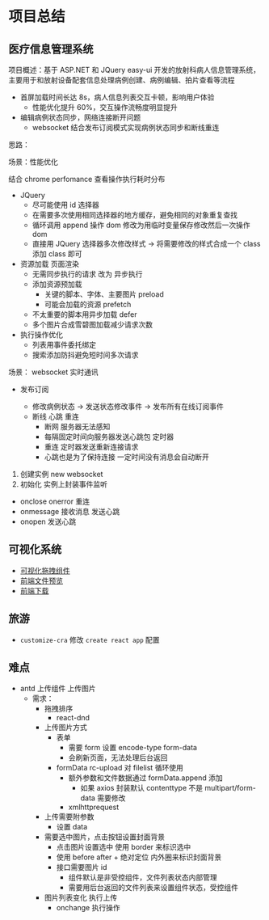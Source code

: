# 项目总结

## 医疗信息管理系统

项目概述：基于 ASP.NET 和 JQuery easy-ui 开发的放射科病人信息管理系统，主要用于和放射设备配套信息处理病例创建、病例编辑、拍片查看等流程

- 首屏加载时间长达 8s，病人信息列表交互卡顿，影响用户体验
  - 性能优化提升 60%，交互操作流畅度明显提升
- 编辑病例状态同步，网络连接断开问题
  - websocket 结合发布订阅模式实现病例状态同步和断线重连

思路：

场景：性能优化

结合 chrome perfomance 查看操作执行耗时分布

- JQuery
  - 尽可能使用 id 选择器
  - 在需要多次使用相同选择器的地方缓存，避免相同的对象重复查找
  - 循环调用 append 操作 dom 修改为用临时变量保存修改然后一次操作 dom
  - 直接用 JQuery 选择器多次修改样式 -> 将需要修改的样式合成一个 class 添加 class 即可
- 资源加载 页面渲染
  - 无需同步执行的请求 改为 异步执行
  - 添加资源预加载
    - 关键的脚本、字体、主要图片 preload
    - 可能会加载的资源 prefetch
  - 不太重要的脚本用异步加载 defer
  - 多个图片合成雪碧图加载减少请求次数
- 执行操作优化
  - 列表用事件委托绑定
  - 搜索添加防抖避免短时间多次请求

场景： websocket 实时通讯

- 发布订阅

  - 修改病例状态 -> 发送状态修改事件 -> 发布所有在线订阅事件
  - 断线 心跳 重连
    - 断网 服务器无法感知
    - 每隔固定时间向服务器发送心跳包 定时器
    - 重连 定时器发送重新连接请求
    - 心跳也是为了保持连接 一定时间没有消息会自动断开

1. 创建实例 new websocket
2. 初始化 实例上封装事件监听

- onclose onerror 重连
- onmessage 接收消息 发送心跳
- onopen 发送心跳

## 可视化系统

- [可视化拖拽组件](/engineering/vdrag.html)
- [前端文件预览](/engineering/preview.html)
- [前端下载](/engineering/download.html)

## 旅游

- `customize-cra` 修改 `create react app` 配置

## 难点

- antd 上传组件 上传图片
  - 需求：
    - 拖拽排序
      - react-dnd
    - 上传图片方式
      - 表单
        - 需要 form 设置 encode-type form-data
        - 会刷新页面，无法处理后台返回
      - formData rc-upload 对 filelist 循环使用
        - 额外参数和文件数据通过 formData.append 添加
          - 如果 axios 封装默认 contenttype 不是 multipart/form-data 需要修改
        - xmlhttprequest
    - 上传需要附参数
      - 设置 data
    - 需要选中图片，点击按钮设置封面背景
      - 点击图片设置选中 使用 border 来标识选中
      - 使用 before after + 绝对定位 内外圈来标识封面背景
      - 接口需要图片 id
        - 组件默认是非受控组件，文件列表状态内部管理
        - 需要用后台返回的文件列表来设置组件状态，受控组件
    - 图片列表变化 执行上传
      - onchange 执行操作
